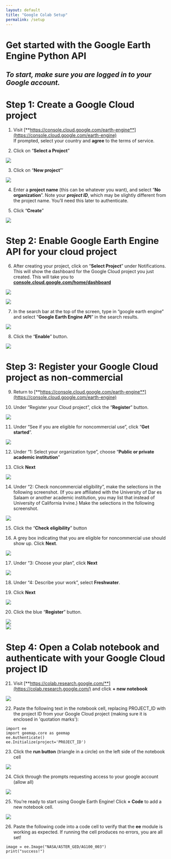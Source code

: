```yaml
---
layout: default
title: "Google Colab Setup"
permalink: /setup
---
```


# Get started with the Google Earth Engine Python API

## *To start, make sure you are logged in to your Google account.*

# Step 1: Create a Google Cloud project

1. Visit [**https://console.cloud.google.com/earth-engine**](https://console.cloud.google.com/earth-engine)  
   If prompted, select your country and **agree** to the terms of service.  
     
2. Click on “**Select a Project**”

![](./images/image1.png)

3. Click on “**New project**”’

![](./images/image2.png)

4. Enter a **project name** (this can be whatever you want), and select “**No organization**”. Note your ***project ID***, which may be slightly different from the project name. You’ll need this later to authenticate.

5. Click “**Create**”

![](./images/image3.png)

# 

# Step 2: Enable Google Earth Engine API for your cloud project

6. After creating your project, click on “**Select Project**” under Notifications. This will show the dashboard for the Google Cloud project you just created. This will take you to [**console.cloud.google.com/home/dashboard**](http://console.cloud.google.com/home/dashboard)

![](./images/image4.png)

![](./images/image5.png)

7. In the search bar at the top of the screen, type in “google earth engine” and select “**Google Earth Engine API**” in the search results.

![](./images/image6.png)

8. Click the “**Enable**” button.

![](./images/image7.png)

# Step 3: Register your Google Cloud project as non-commercial

9. Return to [**https://console.cloud.google.com/earth-engine**](https://console.cloud.google.com/earth-engine)  
     
10. Under “Register your Cloud project”, click the “**Register**” button.  
    

![](./images/image8.png)

11. Under “See if you are eligible for noncommercial use”, click “**Get started**”.  
    

![](./images/image9.png)

12. Under “1: Select your organization type”, choose “**Public or private academic institution**”

13. Click **Next**

![](./images/image10.png)

14. Under “2: Check noncommercial eligibility”, make the selections in the following screenshot. (If you are affiliated with the University of Dar es Salaam or another academic institution, you may list that instead of University of California Irvine.) Make the selections in the following screenshot. 

![](./images/image11.png)

15. Click the “**Check eligibility**” button  
      
      
16. A grey box indicating that you are eligible for noncommercial use should show up. Click **Next**. 

![](./images/image12.png)

17. Under “3: Choose your plan”, click **Next**

![](./images/image13.png)

18. Under “4: Describe your work”, select **Freshwater**.  
      
19. Click **Next**  
    

![](./images/image14.png)

20. Click the blue “**Register**” button. 

![](./images/image15.png)  
![](./images/image16.png)

# Step 4: Open a Colab notebook and authenticate with your Google Cloud project ID

21. Visit [**https://colab.research.google.com/**](https://colab.research.google.com/) and click **+ new notebook**  
    

![](./images/image17.png)

22. Paste the following text in the notebook cell, replacing PROJECT_ID with the project ID from your Google Cloud project (making sure it is enclosed in 'quotation marks'):

```
import ee 
import geemap.core as geemap 
ee.Authenticate() 
ee.Initialize(project='PROJECT_ID')
```

23. Click the **run button** (triangle in a circle) on the left side of the notebook cell

![](./images/image18.png)

24. Click through the prompts requesting access to your google account (allow all)

![](./images/image19.png)

25. You’re ready to start using Google Earth Engine! Click **+ Code** to add a new notebook cell.

![](./images/image20.png)

26. Paste the following code into a code cell to verify that the **ee** module is working as expected. If running the cell produces no errors, you are all set!

```
image = ee.Image("NASA/ASTER_GED/AG100_003")
print("success!")
```
